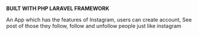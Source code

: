 **BUILT WITH PHP LARAVEL FRAMEWORK**

An App which has the features of Instagram, 
users can create account, 
See post of those they follow, 
follow and unfollow people just like instagram
